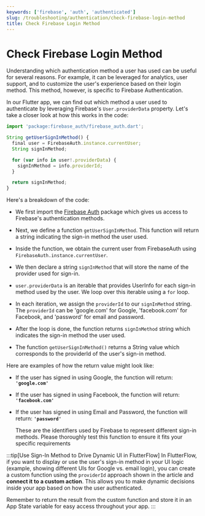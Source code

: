 ```yaml
---
keywords: ['firebase', 'auth', 'authenticated']
slug: /troubleshooting/authentication/check-firebase-login-method
title: Check Firebase Login Method
---
```

# Check Firebase Login Method

Understanding which authentication method a user has used can be useful for several reasons. For example, it can be leveraged for analytics, user support, and to customize the user's experience based on their login method. This method, however, is specific to Firebase Authentication.​

In our Flutter app, we can find out which method a user used to authenticate by leveraging Firebase's `User.providerData` property. Let's take a closer look at how this works in the code:


```js
import 'package:firebase_auth/firebase_auth.dart';

String getUserSignInMethod() {
  final user = FirebaseAuth.instance.currentUser;
  String signInMethod;

  for (var info in user!.providerData) {
    signInMethod = info.providerId;
  }

  return signInMethod;
}

```

Here's a breakdown of the code:

  - We first import the [Firebase Auth](https://pub.dev/packages/firebase_auth) package which gives us access to Firebase's authentication methods.

  - Next, we define a function `getUserSignInMethod`. This function will return a string indicating the sign-in method the user used.

  - Inside the function, we obtain the current user from FirebaseAuth using `FirebaseAuth.instance.currentUser`.

  - We then declare a string `signInMethod` that will store the name of the provider used for sign-in.
  
  - `user.providerData` is an iterable that provides UserInfo for each sign-in method used by the user. We loop over this iterable using a `for` loop.
  
  - In each iteration, we assign the `providerId` to our `signInMethod` string. The `providerId` can be 'google.com' for Google, 'facebook.com' for Facebook, and 'password' for email and password.
  
  - After the loop is done, the function returns `signInMethod` string which indicates the sign-in method the user used.
  
  - The function `getUserSignInMethod()` returns a String value which corresponds to the providerId of the user's sign-in method.

Here are examples of how the return value might look like:

- If the user has signed in using Google, the function will return: **`'google.com'`**

- If the user has signed in using Facebook, the function will return: **`'facebook.com'`**

- If the user has signed in using Email and Password, the function will return: **`'password'`**

  These are the identifiers used by Firebase to represent different sign-in methods. Please thoroughly test this function to ensure it fits your specific requirements

:::tip[Use Sign-In Method to Drive Dynamic UI in FlutterFlow]
In FlutterFlow, if you want to display or use the user's sign-in method in your UI logic (example, showing different UIs for Google vs. email login), you can create a custom function using the `providerId` approach shown in the article and **connect it to a custom action**. This allows you to make dynamic decisions inside your app based on how the user authenticated.

Remember to return the result from the custom function and store it in an App State variable for easy access throughout your app.
:::

